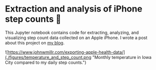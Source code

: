 # Extraction and analysis of iPhone step counts 📱

This Jupyter notebook contains code for extracting, analyzing, and visualizing step count data collected on an Apple iPhone. I wrote a post about this project on [my blog](https://www.johnwmillr.com/exporting-apple-health-data/).

![https://www.johnwmillr.com/exporting-apple-health-data/](./figures/temperature_and_step_count.png "Monthly temperature in Iowa City compared to my daily step counts.")
